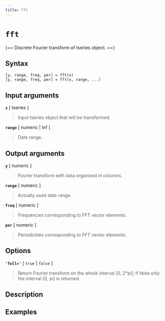 ```yaml
---
title: fft
---
```


# `fft`

{== Discrete Fourier transform of tseries object. ==}


## Syntax 

    [y, range, freq, per] = fft(x)
    [y, range, freq, per] = fft(x, range, ...)


## Input arguments 

__`x`__ [ tseries ]
>
> Input tseries object that will be transformed.
>

__`range`__ [ numeric | Inf ] 
>
> Date range.
>

## Output arguments 


__`y`__ [ numeric ]
>
> Fourier transform with data organised in columns.
>

__`range`__ [ numeric ] 
>
> Actually used date range.
>

__`freq`__ [ numeric ] 
>
> Frequencies corresponding to FFT vector elements.
>

__`per`__ [ numeric ] 
> 
> Periodicities corresponding to FFT vector elements.
>

## Options 

__`'full='`__ [ `true` | *`false`* ]
>
> Return Fourier transform on the whole
> interval [0, 2*pi]; if false only the interval [0, pi] is returned.
>


## Description 



## Examples

```matlab
```

